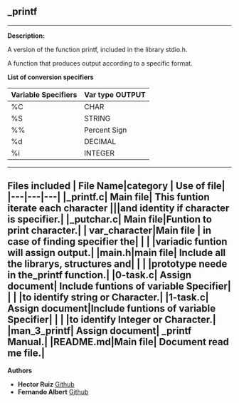 ## _printf
---
**Description:**
<p>A version of the function printf, included in the library stdio.h.
<p>A function that produces output according to a specific format. 


  **List of conversion specifiers**

| Variable Specifiers | Var type OUTPUT |
|---|---|
| %C | CHAR |
| %S | STRING |
| %% | Percent Sign |
| %d | DECIMAL |
| %i | INTEGER |
---
**Files included**
| File Name|category | Use of file|
|---|---|---|
|_printf.c| Main file| This funtion iterate each character
|||and identity if character is specifier.| 
|_putchar.c| Main file|Funtion to print character.|
| var_character|Main file | in case of finding specifier the|
| | |variadic funtion will assign output.|
|main.h|main file| Include all the librarys, structures and| 
| | |prototype neede in the_printf function.| 
|0-task.c| Assign document| Include funtions of variable Specifier|
| | |to identify string or Character.| 
|1-task.c| Assign document|Include funtions of variable Specifier|
| | |to identify Integer or Character.|
|man_3_printf| Assign document| _printf Manual.|
|README.md|Main file| Document read me file.| 
---
**Authors**
* **Hector Ruiz** [Github](https://github.com/hruiz1191)
* **Fernando Albert** [Github](https://github.com/Falbert19)
